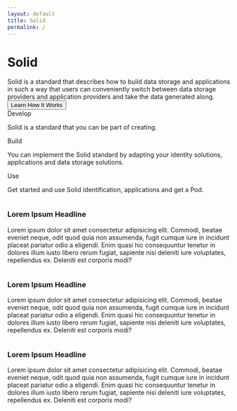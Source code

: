 ```yaml
---
layout: default
title: Solid
permalink: /
---
```


<div class="home">
  <div class="title-banner">
    <h1 class="title">Solid</h1>
    <div class="subtitle">
      Solid is a standard that describes how to build data storage and applications in such a way that users can conveniently switch between data storage providers and application providers and take the data generated along.
    </div>
    <button class="learn-btn">Learn How It Works</button>
  </div>
  <div class="page-content">
  <div class="cards row around">
    <div class="col-xs-12 col-sm-12 col-md-4 col-lg-4">
      <div class="card">
        <div class="card-header">
          <i class="fas fa-2x fa-book"></i>
          <span class="card-title">Develop</span>
        </div>
        <div class="card-body">
          <p>
            Solid is a standard that you can be part of creating. 
          </p>
        </div>
      </div>
    </div>
    <div class="col-xs-12 col-sm-12 col-md-4 col-lg-4">
      <div class="card">
        <div class="card-header">
          <i class="fas fa-2x fa-tools"></i>
          <span class="card-title">Build</span>
        </div>
        <div class="card-body">
          <p>
            You can implement the Solid standard by adapting your identity solutions, applications and data storage solutions.
          </p>
        </div>
      </div>
    </div>
    <div class="col-xs-12 col-sm-12 col-md-4 col-lg-4">
      <div class="card">
        <div class="card-header">
          <i class="fas fa-2x fa-users"></i>
          <span class="card-title">Use</span>
        </div>
        <div class="card-body">
          <p>
            Get started and use Solid identification, applications and get a Pod. 
          </p>
        </div>
      </div>
    </div>
  </div>

  <div class="img-info-banner row around">
    <div class="col-xs-12 col-sm-12 col-md-5 col-lg-5">
      <div class="image">
        <img src="{{site.baseurl}}/assets/img/pod-user-icon.svg" alt="" />
      </div>
    </div>
    <div class="col-xs-12 col-sm-12 col-md-7 col-lg-7">
      <div class="info-card">
        <h3 class="title">Lorem Ipsum Headline</h3>
        <p class="info">
          Lorem ipsum dolor sit amet consectetur adipisicing elit. Commodi,
          beatae eveniet neque, odit quod quia non assumenda, fugit cumque iure
          in incidunt placeat pariatur odio a eligendi. Enim quasi hic
          consequuntur tenetur in dolores illum iusto libero rerum fugiat,
          sapiente nisi deleniti iure voluptates, repellendus ex. Deleniti est
          corporis modi?
        </p>
      </div>
    </div>
  </div>

  <div class="img-info-banner row around reverse">
    <div class="col-xs-12 col-sm-12 col-md-5 col-lg-5">
      <div class="image">
        <img src="{{site.baseurl}}/assets/img/pod-user-icon.svg" alt="" />
      </div>
    </div>
    <div class="col-xs-12 col-sm-12 col-md-7 col-lg-7">
      <div class="info-card">
        <h3 class="title">Lorem Ipsum Headline</h3>
        <p class="info">
          Lorem ipsum dolor sit amet consectetur adipisicing elit. Commodi,
          beatae eveniet neque, odit quod quia non assumenda, fugit cumque iure
          in incidunt placeat pariatur odio a eligendi. Enim quasi hic
          consequuntur tenetur in dolores illum iusto libero rerum fugiat,
          sapiente nisi deleniti iure voluptates, repellendus ex. Deleniti est
          corporis modi?
        </p>
      </div>
    </div>

  </div>

  <div class="img-info-banner row around">
    <div class="col-xs-12 col-sm-12 col-md-5 col-lg-5">
      <div class="image">
        <img src="{{site.baseurl}}/assets/img/pod-user-icon.svg" alt="" />
      </div>
    </div>
    <div class="col-xs-12 col-sm-12 col-md-7 col-lg-7">
      <div class="info-card">
        <h3 class="title">Lorem Ipsum Headline</h3>
        <p class="info">
          Lorem ipsum dolor sit amet consectetur adipisicing elit. Commodi,
          beatae eveniet neque, odit quod quia non assumenda, fugit cumque iure
          in incidunt placeat pariatur odio a eligendi. Enim quasi hic
          consequuntur tenetur in dolores illum iusto libero rerum fugiat,
          sapiente nisi deleniti iure voluptates, repellendus ex. Deleniti est
          corporis modi?
        </p>
      </div>
    </div>
  </div>
  </div>
</div>
